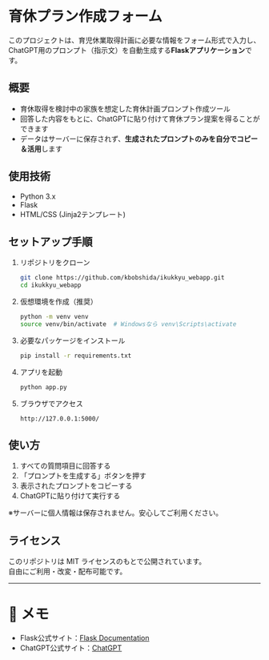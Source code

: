# 育休プラン作成フォーム

このプロジェクトは、育児休業取得計画に必要な情報をフォーム形式で入力し、  
ChatGPT用のプロンプト（指示文）を自動生成する**Flaskアプリケーション**です。

## 概要

- 育休取得を検討中の家族を想定した育休計画プロンプト作成ツール
- 回答した内容をもとに、ChatGPTに貼り付けて育休プラン提案を得ることができます
- データはサーバーに保存されず、**生成されたプロンプトのみを自分でコピー＆活用**します

## 使用技術

- Python 3.x
- Flask
- HTML/CSS (Jinja2テンプレート)


## セットアップ手順

1. リポジトリをクローン
    ```bash
    git clone https://github.com/kbobshida/ikukkyu_webapp.git
    cd ikukkyu_webapp
    ```

2. 仮想環境を作成（推奨）
    ```bash
    python -m venv venv
    source venv/bin/activate  # Windowsなら venv\Scripts\activate
    ```

3. 必要なパッケージをインストール
    ```bash
    pip install -r requirements.txt
    ```

4. アプリを起動
    ```bash
    python app.py
    ```

5. ブラウザでアクセス
    ```
    http://127.0.0.1:5000/
    ```

## 使い方

1. すべての質問項目に回答する
2. 「プロンプトを生成する」ボタンを押す
3. 表示されたプロンプトをコピーする
4. ChatGPTに貼り付けて実行する

※サーバーに個人情報は保存されません。安心してご利用ください。

## ライセンス

このリポジトリは MIT ライセンスのもとで公開されています。  
自由にご利用・改変・配布可能です。

---

# 📢 メモ
- Flask公式サイト：[Flask Documentation](https://flask.palletsprojects.com/)
- ChatGPT公式サイト：[ChatGPT](https://chat.openai.com/)
